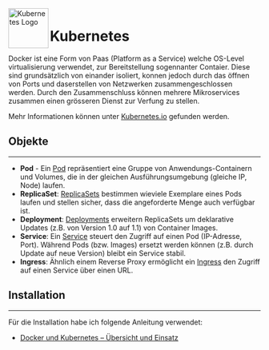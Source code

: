 <img align="left" width="80" height="80" src="./img/../../img/docker-logo1.png" alt="Kubernetes Logo">

# Kubernetes
Docker ist eine Form von Paas (Platform as a Service) welche OS-Level virtualisierung verwendet, zur Bereitstellung sogennanter Contaier. Diese sind grundsätzlich von einander isoliert, konnen jedoch durch das öffnen von Ports und daserstellen von Netzwerken zusammengeschlossen werden. Durch den Zusammenschluss können mehrere Mikroservices zusammen einen grösseren Dienst zur Verfung zu stellen.

Mehr Informationen können unter [Kubernetes.io](https://kubernetes.io/) gefunden werden.

## Objekte
***

* **Pod** - Ein [Pod](https://kubernetes.io/docs/concepts/workloads/pods/pod/) repräsentiert eine Gruppe von Anwendungs-Containern und Volumes,
die in der gleichen Ausführungsumgebung (gleiche IP, Node) laufen.
* **ReplicaSet**: [ReplicaSets](https://kubernetes.io/docs/concepts/workloads/controllers/replicaset/) bestimmen wieviele Exemplare eines Pods laufen und stellen sicher, dass die angeforderte Menge auch verfügbar ist. 
* **Deployment**: [Deployments](https://kubernetes.io/docs/concepts/workloads/controllers/deployment/) erweitern ReplicaSets um deklarative Updates (z.B. von Version 1.0 auf 1.1) von Container Images.
* **Service**: Ein [Service](https://kubernetes.io/docs/concepts/services-networking/service/) steuert den Zugriff auf einen Pod (IP-Adresse, Port). Während Pods (bzw. Images) ersetzt werden können (z.B. durch Update auf neue Version) bleibt ein Service stabil.
* **Ingress**: Ähnlich einem Reverse Proxy ermöglicht ein [Ingress](https://kubernetes.io/docs/concepts/services-networking/ingress/) den Zugriff auf einen Service über einen URL.

## Installation
***

Für die Installation habe ich folgende Anleitung verwendet:

* [Docker und Kubernetes – Übersicht und Einsatz](https://github.com/mc-b/duk)

